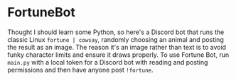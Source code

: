 # FortuneBot

Thought I should learn some Python, so here's a Discord bot that runs the classic Linux ```fortune | cowsay```, randomly choosing an animal and posting the result as an image. The reason it's an image rather than text is to avoid funky character limits and ensure it draws properly. 
To use Fortune Bot, run ```main.py``` with a local token for a Discord bot with reading and posting permissions and then have anyone post ```!fortune```.
